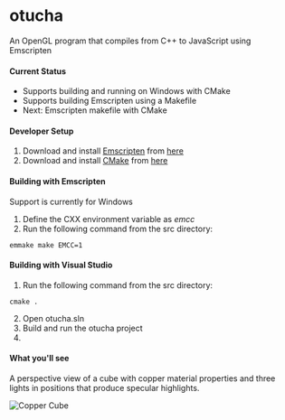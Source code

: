 # otucha
An OpenGL program that compiles from C++ to JavaScript using Emscripten

#### Current Status

- Supports building and running on Windows with CMake
- Supports building Emscripten using a Makefile
- Next: Emscripten makefile with CMake

#### Developer Setup
1. Download and install [Emscripten](http://kripken.github.io/emscripten-site/) from [here](http://kripken.github.io/emscripten-site/docs/getting_started/downloads.html)
2. Download and install [CMake](http://www.cmake.org/) from [here](http://www.cmake.org/files/v3.1/?C=M;O=D)

#### Building with Emscripten
Support is currently for Windows

1. Define the CXX environment variable as _emcc_
2. Run the following command from the src directory:
```
emmake make EMCC=1
```

#### Building with Visual Studio
1. Run the following command from the src directory:
```
cmake .
```
2. Open otucha.sln
3. Build and run the otucha project
4. 

#### What you'll see

A perspective view of a cube with copper material properties and three lights in positions that produce specular highlights.

![Copper Cube](https://onedrive.live.com/embed?cid=EB3994E07F023E78&resid=EB3994E07F023E78%2142597&authkey=AAuP3j8_a2lGV1A)

